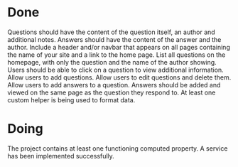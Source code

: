 # Done

Questions should have the content of the question itself, an author and additional notes.
Answers should have the content of the answer and the author.
Include a header and/or navbar that appears on all pages containing the name of your site and a link to the home page.
List all questions on the homepage, with only the question and the name of the author showing.
Users should be able to click on a question to view additional information.
Allow users to add questions.
Allow users to edit questions and delete them.
Allow users to add answers to a question. Answers should be added and viewed on the same page as the question they respond to.
At least one custom helper is being used to format data.

# Doing
The project contains at least one functioning computed property.
A service has been implemented successfully.
